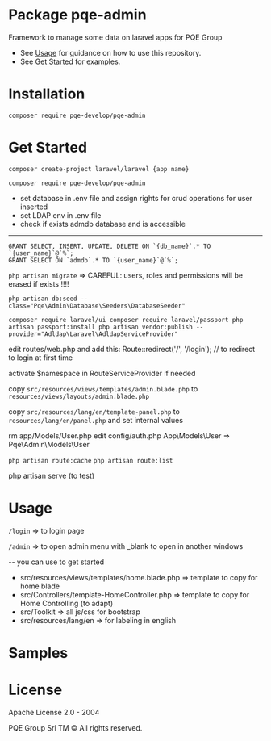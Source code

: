 # Package pqe-admin
Framework to manage some data on laravel apps for PQE Group

 * See [Usage](#usage) for guidance on how to use this repository.
 * See [Get Started](#getStarted) for examples.

# Installation
`composer require pqe-develop/pqe-admin`

# Get Started

`composer create-project laravel/laravel {app name}`

`composer require pqe-develop/pqe-admin`

- set database in .env file and assign rights for crud operations for user inserted
- set LDAP env in .env file
- check if exists admdb database and is accessible
--- 
    GRANT SELECT, INSERT, UPDATE, DELETE ON `{db_name}`.* TO `{user_name}`@`%`;
    GRANT SELECT ON `admdb`.* TO `{user_name}`@`%`;

`php artisan migrate` => CAREFUL: users, roles and permissions will be erased if exists !!!!

`php artisan db:seed --class="Pqe\Admin\Database\Seeders\DatabaseSeeder"`
    
`composer require laravel/ui
composer require laravel/passport
php artisan passport:install
php artisan vendor:publish --provider="Adldap\Laravel\AdldapServiceProvider"`

edit routes/web.php and add this:
    Route::redirect('/', '/login');   // to redirect to login at first time
    
activate $namespace in RouteServiceProvider if needed

copy `src/resources/views/templates/admin.blade.php` to `resources/views/layouts/admin.blade.php`

copy `src/resources/lang/en/template-panel.php` to `resources/lang/en/panel.php` and set internal values

rm app/Models/User.php 
edit config/auth.php 
    App\Models\User => Pqe\Admin\Models\User

`php artisan route:cache`
`php artisan route:list`

php artisan serve (to test)

# Usage
`/login` => to login page

`/admin` => to open admin menu with _blank to open in another windows

-- you can use to get started
- src/resources/views/templates/home.blade.php => template to copy for home blade
- src/Controllers/template-HomeController.php => template to copy for Home Controlling (to adapt)
- src/Toolkit => all js/css for bootstrap
- src/resources/lang/en => for labeling in english

# Samples

# License
Apache License 2.0 - 2004

PQE Group Srl TM
© All rights reserved.
